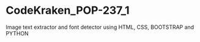 # CodeKraken_POP-237_1
Image text extractor and font detector using HTML, CSS, BOOTSTRAP and PYTHON 
